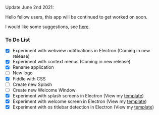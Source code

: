 Update June 2nd 2021:

Hello fellow users, this app will be continued to get worked on soon.

I would like some suggestions, see [here](https://github.com/KorbsStudio/Twitterr/discussions/9).

### To Do List
 - [x] Experiment with webview notifications in Electron (Coming in new release)
 - [x] Experiment with context menus (Coming in new release)
 - [x] Rename application
 - [ ] New logo
 - [x] Fiddle with CSS
 - [ ] Create new Splash
 - [ ] Create new Welcome Window
 - [x] Experiment with splash screens in Electron (View my [template](https://github.com/KorbsStudio/electron-splash-screen))
 - [x] Experiment with welcome screen in Electron (View my [template](https://github.com/KorbsStudio/electron-welcome-window))
 - [x] Experiment with os titlebar detection in Electron (View my [template](https://github.com/KorbsStudio/electron-titlebar-os-detection))
